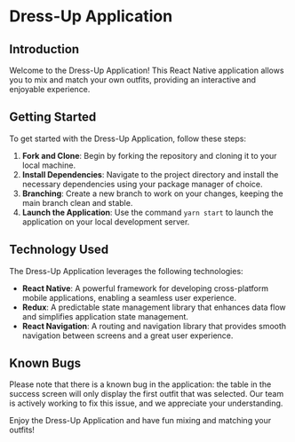 # Dress-Up Application

## Introduction

Welcome to the Dress-Up Application! This React Native application allows you to mix and match your own outfits, providing an interactive and enjoyable experience. 

## Getting Started

To get started with the Dress-Up Application, follow these steps:

1. **Fork and Clone**: Begin by forking the repository and cloning it to your local machine.
2. **Install Dependencies**: Navigate to the project directory and install the necessary dependencies using your package manager of choice.
3. **Branching**: Create a new branch to work on your changes, keeping the main branch clean and stable.
4. **Launch the Application**: Use the command `yarn start` to launch the application on your local development server.

## Technology Used

The Dress-Up Application leverages the following technologies:

- **React Native**: A powerful framework for developing cross-platform mobile applications, enabling a seamless user experience.
- **Redux**: A predictable state management library that enhances data flow and simplifies application state management.
- **React Navigation**: A routing and navigation library that provides smooth navigation between screens and a great user experience.

## Known Bugs

Please note that there is a known bug in the application: the table in the success screen will only display the first outfit that was selected. Our team is actively working to fix this issue, and we appreciate your understanding.

Enjoy the Dress-Up Application and have fun mixing and matching your outfits!
